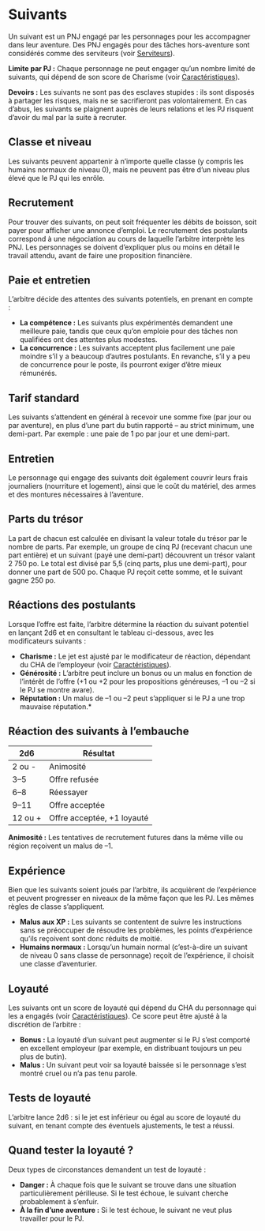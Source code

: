 # Suivants


Un suivant est un PNJ engagé par les personnages pour les accompagner
dans leur aventure. Des PNJ engagés pour des tâches hors-aventure sont
considérés comme des serviteurs (voir
[Serviteurs](../Personnages/Serviteurs.md)).

**Limite par PJ :** Chaque personnage ne peut engager qu’un nombre
limité de suivants, qui dépend de son score de Charisme (voir
[Caractéristiques](../Personnages/Caractéristiques.md)).

**Devoirs :** Les suivants ne sont pas des esclaves stupides : ils sont
disposés à partager les risques, mais ne se sacrifieront pas
volontairement. En cas d’abus, les suivants se plaignent auprès de leurs
relations et les PJ risquent d’avoir du mal par la suite à recruter.

## Classe et niveau

Les suivants peuvent appartenir à n’importe quelle classe (y compris les
humains normaux de niveau 0), mais ne peuvent pas être d’un niveau plus
élevé que le PJ qui les enrôle.

## Recrutement

Pour trouver des suivants, on peut soit fréquenter les débits de
boisson, soit payer pour afficher une annonce d’emploi. Le recrutement
des postulants correspond à une négociation au cours de laquelle
l’arbitre interprète les PNJ. Les personnages se doivent d’expliquer
plus ou moins en détail le travail attendu, avant de faire une
proposition financière.

## Paie et entretien

L’arbitre décide des attentes des suivants potentiels, en prenant en
compte :

  - **La compétence :** Les suivants plus expérimentés demandent une
    meilleure paie, tandis que ceux qu’on emploie pour des tâches non
    qualifiées ont des attentes plus modestes.
  - **La concurrence :** Les suivants acceptent plus facilement une paie
    moindre s’il y a beaucoup d’autres postulants. En revanche, s’il y a
    peu de concurrence pour le poste, ils pourront exiger d’être mieux
    rémunérés.

## Tarif standard

Les suivants s’attendent en général à recevoir une somme fixe (par jour
ou par aventure), en plus d’une part du butin rapporté – au strict
minimum, une demi-part. Par exemple : une paie de 1 po par jour et une
demi-part.

## Entretien

Le personnage qui engage des suivants doit également couvrir leurs frais
journaliers (nourriture et logement), ainsi que le coût du matériel, des
armes et des montures nécessaires à l’aventure.

## Parts du trésor

La part de chacun est calculée en divisant la valeur totale du trésor
par le nombre de parts. Par exemple, un groupe de cinq PJ (recevant
chacun une part entière) et un suivant (payé une demi-part) découvrent
un trésor valant 2 750 po. Le total est divisé par 5,5 (cinq parts, plus
une demi-part), pour donner une part de 500 po. Chaque PJ reçoit cette
somme, et le suivant gagne 250 po.

## Réactions des postulants

Lorsque l’offre est faite, l’arbitre détermine la réaction du suivant
potentiel en lançant 2d6 et en consultant le tableau ci-dessous, avec
les modificateurs suivants :

  - **Charisme :** Le jet est ajusté par le modificateur de réaction,
    dépendant du CHA de l’employeur (voir
    [Caractéristiques](../Personnages/Caractéristiques.md)).
  - **Générosité :** L’arbitre peut inclure un bonus ou un malus en
    fonction de l’intérêt de l’offre (+1 ou +2 pour les propositions
    généreuses, –1 ou –2 si le PJ se montre avare).
  - **Réputation :** Un malus de –1 ou –2 peut s’appliquer si le PJ a
    une trop mauvaise réputation.\*

## Réaction des suivants à l’embauche

| **2d6** | **Résultat**               |
|---------|----------------------------|
| 2 ou -  | Animosité                  |
| 3–5     | Offre refusée              |
| 6–8     | Réessayer                  |
| 9–11    | Offre acceptée             |
| 12 ou + | Offre acceptée, +1 loyauté |

**Animosité :** Les tentatives de recrutement futures dans la même ville
ou région reçoivent un malus de –1.

## Expérience

Bien que les suivants soient joués par l’arbitre, ils acquièrent de
l’expérience et peuvent progresser en niveaux de la même façon que les
PJ. Les mêmes règles de classe s’appliquent.

  - **Malus aux XP :** Les suivants se contentent de suivre les
    instructions sans se préoccuper de résoudre les problèmes, les
    points d’expérience qu’ils reçoivent sont donc réduits de moitié.
  - **Humains normaux :** Lorsqu’un humain normal (c’est-à-dire un
    suivant de niveau 0 sans classe de personnage) reçoit de
    l’expérience, il choisit une classe d’aventurier.

## Loyauté

Les suivants ont un score de loyauté qui dépend du CHA du personnage qui
les a engagés (voir [Caractéristiques](../Personnages/Caractéristiques.md)).
Ce score peut être ajusté à la discrétion de l’arbitre :

  - **Bonus :** La loyauté d’un suivant peut augmenter si le PJ s’est
    comporté en excellent employeur (par exemple, en distribuant
    toujours un peu plus de butin).
  - **Malus :** Un suivant peut voir sa loyauté baissée si le personnage
    s’est montré cruel ou n’a pas tenu parole.

## Tests de loyauté

L’arbitre lance 2d6 : si le jet est inférieur ou égal au score de
loyauté du suivant, en tenant compte des éventuels ajustements, le test
a réussi.

## Quand tester la loyauté ?

Deux types de circonstances demandent un test de loyauté :

  - **Danger :** À chaque fois que le suivant se trouve dans une
    situation particulièrement périlleuse. Si le test échoue, le suivant
    cherche probablement à s’enfuir.
  - **À la fin d’une aventure :** Si le test échoue, le suivant ne veut
    plus travailler pour le PJ.